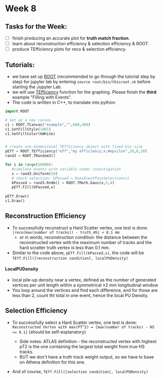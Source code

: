 # Week 8

## Tasks for the Week:

 - [ ] finish producing an accurate plot for **truth match fraction**.
 - [ ] learn about reconstruction efficiency & selection efficiency & ROOT.
 - [ ] produce TEfficiency plots for reco & selection efficiency.

## Tutorials:

 - we have set up [ROOT](https://root.cern.ch/root/htmldoc/guides/primer/ROOTPrimer.pdf) (recommended to go through the tutorial step by step) for jupyter lab by entering `source root/bin/thisroot.sh` before starting the Jupyter Lab.
 - we will use [TEfficiency](https://root.cern.ch/doc/master/classTEfficiency.html) function for the graphing. Please finish the **third** example "Filling with Events". 
 - The code is written in C++, to translate into python:
 ``` python
import ROOT 

# Set up a new canvas
c1 = ROOT.TCanvas("example","",600,400)
c1.SetFillStyle(1001)
c1.SetFillColor(kWhite)


# create one-dimensional TEfficiency object with fixed bin size 
pEff = ROOT.TEfficiency("eff","my efficiency;x;#epsilon",20,0,10)
rand3 = ROOT.TRandom3()

for i in range(10000):
    #simulate events with variable under investigation
    x = rand3.Uniform(10)
    # check selection: bPassed = DoesEventPassSelection(x)
    bPassed = rand3.Rndm() < ROOT.TMath.Gaus(x,5,4)
    pEff.Fill(bPassed,x)
    
pEff.Draw()
c1.Draw()
```

## Reconstruction Efficiency

 - To successfully reconstruct a Hard Scatter vertex, one test is done: `|reco(max(number of tracks)) - truth_HS| < 0.1 mm`
   - or in words, reconstruction condition: the distance between the reconstructed vertex with the maximum number of tracks and the hard scratter truth vertex is less than 0.1 mm. 
 - Similar to the code above, `pEff.Fill(bPassed,x)`, the code will be `TEff.Fill([reconstruction condition], localPUDensity)`
 
#### LocalPUDensity 

 - local pile-up density near a vertex, defined as the number of generated vertices per unit length within a symmetrical ±2 mm longitudinal window
 - You loop around the vertices and find each difference, and for those are less than 2, count tht total in one event, hence the local PU Density.
 
## Selection Efficiency
 - To successfully select a Hard Scatter vertex, one test is done: `Reconstructed Vertex with max(PT^2) = [max(number of tracks) - HS <= 0.1]` (should be self-explanatory) 
   - Side notes: ATLAS definition - the reconstructed vertex with highest pT2 is the one containing the largest total weight from true HS tracks.
   - BUT we don't have a truth track weight output, so we have to base on Athena definition for this one.
  
 - And of course, `TEff.Fill([selection condition], localPUDensity)`
  
